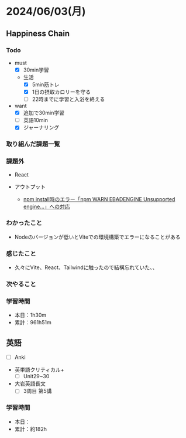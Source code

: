 # 2024/06/03(月)

## Happiness Chain

### Todo

- must
  - [x] 30min学習
  - 生活
    - [x] 5min筋トレ
    - [x] 1日の摂取カロリーを守る
    - [ ] 22時までに学習と入浴を終える
- want
  - [x] 追加で30min学習
  - [ ] 英語10min
  - [x] ジャーナリング

### 取り組んだ課題一覧

### 課題外

- React

- アウトプット
  - [npm install時のエラー「npm WARN EBADENGINE Unsupported engine...」への対応](https://qiita.com/wsigma21/items/2cce19babffff169aa82)

### わかったこと

- Nodeのバージョンが低いとViteでの環境構築でエラーになることがある

### 感じたこと

- 久々にVite、React、Tailwindに触ったので結構忘れていた、、

### 次やること

### 学習時間

- 本日：1h30m
- 累計：961h51m

## 英語

- [ ] Anki
- 英単語クリティカル+
  - [ ] Unit29~30
- 大岩英語長文
  - [ ] 3周目 第5講

### 学習時間

- 本日：
- 累計：約182h
